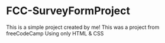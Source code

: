 # FCC-SurveyFormProject
This is a simple project created by me!
This was a project from freeCodeCamp
Using only HTML & CSS

